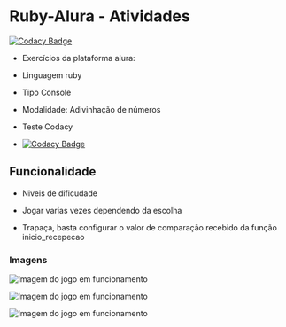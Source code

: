 # Ruby-Alura - Atividades 

[![Codacy Badge](https://api.codacy.com/project/badge/Grade/9e4c5b6f6f514c0e96702671dc9f69ab)](https://www.codacy.com/app/AlbericoD/Ruby-Alura-Exerc-cios-modulo-1?utm_source=github.com&utm_medium=referral&utm_content=AlbericoD/Ruby-Alura-Exerc-cios-modulo-1&utm_campaign=badger)

* Exercícios da plataforma alura:

* Linguagem ruby 

* Tipo Console

* Modalidade: Adivinhação de números 

* Teste Codacy
* [![Codacy Badge](https://api.codacy.com/project/badge/Grade/9e4c5b6f6f514c0e96702671dc9f69ab)](https://www.codacy.com/app/AlbericoD/Ruby-Alura-Exerc-cios-modulo-1?utm_source=github.com&amp;utm_medium=referral&amp;utm_content=AlbericoD/Ruby-Alura-Exerc-cios-modulo-1&amp;utm_campaign=Badge_Grade)

## Funcionalidade 

* Niveis de dificudade

* Jogar varias vezes dependendo da escolha

* Trapaça, basta configurar o valor de comparação recebido da função inicio_recepecao

### Imagens


![Imagem do jogo em funcionamento](http://i.imgur.com/wklcLlh.png)

![Imagem do jogo em funcionamento](http://i.imgur.com/2Bc47j6.png)

![Imagem do jogo em funcionamento](http://i.imgur.com/5rnLzQw.png)
